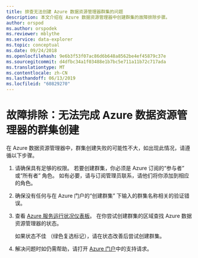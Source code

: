 ```yaml
---
title: 排查无法创建 Azure 数据资源管理器群集的问题
description: 本文介绍在 Azure 数据资源管理器中创建群集的故障排除步骤。
author: orspod
ms.author: orspodek
ms.reviewer: mblythe
ms.service: data-explorer
ms.topic: conceptual
ms.date: 09/24/2018
ms.openlocfilehash: 9e6b3f53f07ac86d6b648a8562be4ef45879c37e
ms.sourcegitcommit: d4dfbc34a1f03488e1b7bc5e711a11b72c717ada
ms.translationtype: MT
ms.contentlocale: zh-CN
ms.lasthandoff: 06/13/2019
ms.locfileid: "60829270"
---
```

# <a name="troubleshoot-failed-cluster-creation-of-azure-data-explorer"></a>故障排除：无法完成 Azure 数据资源管理器的群集创建

在 Azure 数据资源管理器中，群集创建失败的可能性不大，如出现此情况，请遵循以下步骤。

1. 请确保具有足够的权限。 若要创建群集，你必须是 Azure 订阅的“参与者”  或“所有者”  角色。 如有必要，请与订阅管理员联系，请他们将你添加到相应的角色。

1. 确保没有任何与在 Azure 门户的“创建群集”  下输入的群集名称相关的验证错误。

1. 查看 [Azure 服务运行状况仪表板](https://azure.microsoft.com/status/)。 在你尝试创建群集的区域查找 Azure 数据资源管理器的状态。

    如果状态不佳  （绿色复选标记），请在状态改善后尝试创建群集。

1. 解决问题时如仍需帮助，请打开 [Azure 门户](https://portal.azure.com/#blade/Microsoft_Azure_Support/HelpAndSupportBlade/overview)中的支持请求。

